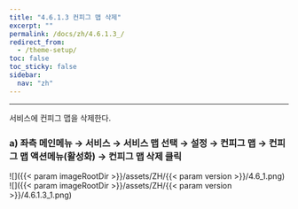 ```yaml
---
title: "4.6.1.3 컨피그 맵 삭제"
excerpt: ""
permalink: /docs/zh/4.6.1.3_/
redirect_from:
  - /theme-setup/
toc: false
toc_sticky: false
sidebar:
  nav: "zh"
---
```


---
서비스에 컨피그 맵을 삭제한다.

### a\) 좌측 메인메뉴 → 서비스 → 서비스 맵 선택 → 설정 → 컨피그 맵 → 컨피그 맵 액션메뉴\(활성화\) →  컨피그 맵 삭제 클릭
![]({{< param imageRootDir >}}/assets/ZH/{{< param version >}}/4.6_1.png)
![]({{< param imageRootDir >}}/assets/ZH/{{< param version >}}/4.6.1.3_1.png)
